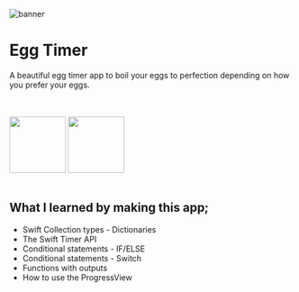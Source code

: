 ![banner](https://user-images.githubusercontent.com/55702254/190243270-41b39bd3-e88d-4dc0-841f-bcaf89be4fca.png)


# Egg Timer

A beautiful egg timer app to boil your eggs to perfection depending on how you prefer your eggs. 

<br>
<br>

<img src="https://user-images.githubusercontent.com/55702254/190243534-679e220b-a9dd-496d-9088-de80cafe9575.PNG" width="100">
<img src="https://user-images.githubusercontent.com/55702254/190243552-42b98938-d716-4e25-bea3-db33babe6fe4.PNG" width="100">




<br>
<br>


## What I learned by making this app;

* Swift Collection types - Dictionaries
* The Swift Timer API
* Conditional statements - IF/ELSE
* Conditional statements - Switch
* Functions with outputs
* How to use the ProgressView

